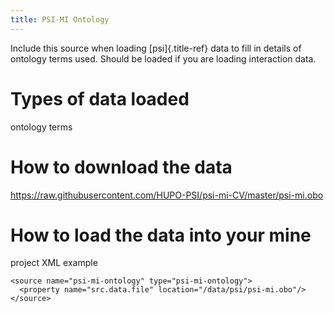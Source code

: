 ```yaml
---
title: PSI-MI Ontology
---
```


Include this source when loading [psi]{.title-ref} data to fill in
details of ontology terms used. Should be loaded if you are loading
interaction data.

Types of data loaded
====================

ontology terms

How to download the data
========================

<https://raw.githubusercontent.com/HUPO-PSI/psi-mi-CV/master/psi-mi.obo>

How to load the data into your mine
===================================

project XML example

``` {.xml}
<source name="psi-mi-ontology" type="psi-mi-ontology">
  <property name="src.data.file" location="/data/psi/psi-mi.obo"/>
</source>
```
